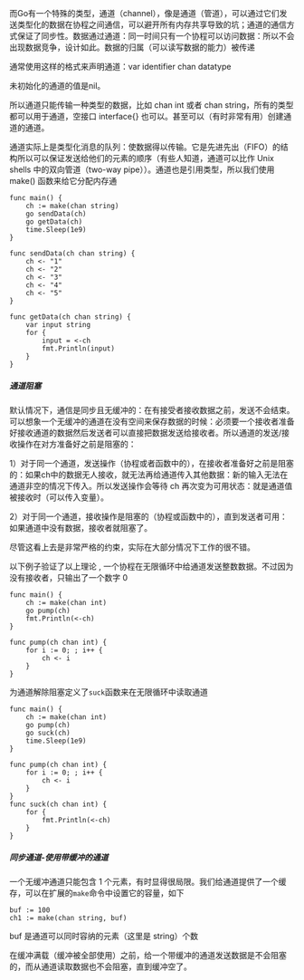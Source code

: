 而Go有一个特殊的类型，通道（channel），像是通道（管道），可以通过它们发送类型化的数据在协程之间通信，可以避开所有内存共享导致的坑；通道的通信方式保证了同步性。数据通过通道：同一时间只有一个协程可以访问数据：所以不会出现数据竞争，设计如此。数据的归属（可以读写数据的能力）被传递

通常使用这样的格式来声明通道：var identifier chan datatype

未初始化的通道的值是nil。

所以通道只能传输一种类型的数据，比如 chan int 或者 chan string，所有的类型都可以用于通道，空接口 interface{} 也可以。甚至可以（有时非常有用）创建通道的通道。

通道实际上是类型化消息的队列：使数据得以传输。它是先进先出（FIFO）的结构所以可以保证发送给他们的元素的顺序（有些人知道，通道可以比作 Unix shells 中的双向管道（two-way pipe））。通道也是引用类型，所以我们使用 make\(\) 函数来给它分配内存通

```
func main() {
    ch := make(chan string)
    go sendData(ch)
    go getData(ch)
    time.Sleep(1e9)
}

func sendData(ch chan string) {
    ch <- "1"
    ch <- "2"
    ch <- "3"
    ch <- "4"
    ch <- "5"
}

func getData(ch chan string) {
    var input string
    for {
        input = <-ch
        fmt.Println(input)
    }
}
```

##### 通道阻塞

默认情况下，通信是同步且无缓冲的：在有接受者接收数据之前，发送不会结束。可以想象一个无缓冲的通道在没有空间来保存数据的时候：必须要一个接收者准备好接收通道的数据然后发送者可以直接把数据发送给接收者。所以通道的发送/接收操作在对方准备好之前是阻塞的：

1）对于同一个通道，发送操作（协程或者函数中的），在接收者准备好之前是阻塞的：如果ch中的数据无人接收，就无法再给通道传入其他数据：新的输入无法在通道非空的情况下传入。所以发送操作会等待 ch 再次变为可用状态：就是通道值被接收时（可以传入变量）。

2）对于同一个通道，接收操作是阻塞的（协程或函数中的），直到发送者可用：如果通道中没有数据，接收者就阻塞了。

尽管这看上去是非常严格的约束，实际在大部分情况下工作的很不错。

以下例子验证了以上理论 , 一个协程在无限循环中给通道发送整数数据。不过因为没有接收者，只输出了一个数字 0

```
func main() {
    ch := make(chan int)
    go pump(ch)
    fmt.Println(<-ch)
}

func pump(ch chan int) {
    for i := 0; ; i++ {
        ch <- i
    }
}
```

为通道解除阻塞定义了`suck`函数来在无限循环中读取通道

```
func main() {
    ch := make(chan int)
    go pump(ch)
    go suck(ch)
    time.Sleep(1e9)
}

func pump(ch chan int) {
    for i := 0; ; i++ {
        ch <- i
    }
}
func suck(ch chan int) {
    for {
        fmt.Println(<-ch)
    }
}
```

##### 同步通道-使用带缓冲的通道

一个无缓冲通道只能包含 1 个元素，有时显得很局限。我们给通道提供了一个缓存，可以在扩展的`make`命令中设置它的容量，如下

```
buf := 100
ch1 := make(chan string, buf)
```

buf 是通道可以同时容纳的元素（这里是 string）个数

在缓冲满载（缓冲被全部使用）之前，给一个带缓冲的通道发送数据是不会阻塞的，而从通道读取数据也不会阻塞，直到缓冲空了。

